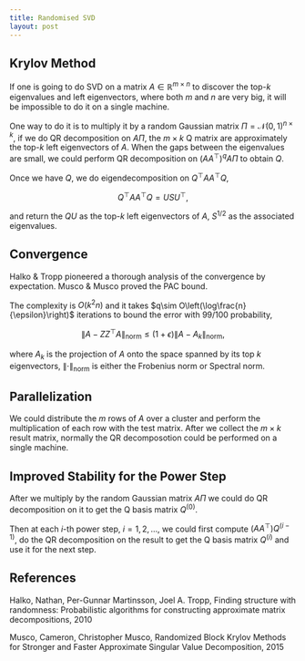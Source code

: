 ```yaml
---
title: Randomised SVD 
layout: post
---
```


<script type="text/javascript" src="https://cdn.mathjax.org/mathjax/latest/MathJax.js?config=TeX-AMS-MML_HTMLorMML"></script>
<script type="text/x-mathjax-config">MathJax.Hub.Config({tex2jax: {inlineMath: [['$','$'], ['\\(','\\)']]}});</script>

## Krylov Method
If one is going to do SVD on a matrix $A\in\mathbb{R}^{m\times n}$ to discover the top-$k$ eigenvalues and left eigenvectors, where both $m$ and $n$ are very big, it will be impossible to do it on a single machine.

One way to do it is to multiply it by a random Gaussian matrix $\Pi=\mathcal{N}(0,1)^{n\times k}$, if we do QR decomposition on $A\Pi$, the $m\times k$ Q matrix are approximately the top-$k$ left eigenvectors of $A$. When the gaps between the eigenvalues are small, we could perform QR decomposition on $\left(AA^{\top}\right)^q A\Pi$ to obtain $Q$.

Once we have $Q$, we do eigendecomposition on $Q^{\top}AA^{\top}Q$,

$$Q^{\top}AA^{\top}Q=USU^{\top},$$

and return the $QU$ as the top-$k$ left eigenvectors of $A$, $S^{1/2}$ as the associated eigenvalues.

## Convergence
Halko & Tropp pioneered a thorough analysis of the convergence by expectation. Musco & Musco proved the PAC bound.

The complexity is $O\left(k^2 n\right)$ and it takes $q\sim O\left(\log\frac{n}{\epsilon}\right)$ iterations to bound the error with 99/100 probability,

$$\lVert A-ZZ^{\top}A\rVert_{\text{norm}}\le(1+\epsilon)\lVert A-A_k\rVert_{\text{norm}},$$

where $A_k$ is the projection of $A$ onto the space spanned by its top $k$ eigenvectors, $\lVert\cdot\rVert_{\text{norm}}$ is either the Frobenius norm or Spectral norm.

## Parallelization
We could distribute the $m$ rows of $A$ over a cluster and perform the multiplication of each row with the test matrix. After we collect the $m\times k$ result matrix, normally the QR decomposotion could be performed on a single machine.

## Improved Stability for the Power Step
After we multiply by the random Gaussian matrix $A\Pi$ we could do QR decomposition on it to get the Q basis matrix $Q^{(0)}$.

Then at each $i$-th power step, $i=1,2,\ldots$,  we could first compute $\left(AA^{\top}\right)Q^{(i-1)}$, do the QR decomposition on the result to get the Q basis matrix $Q^{(i)}$ and use it for the next step.

## References
Halko, Nathan, Per-Gunnar Martinsson, Joel A. Tropp, Finding structure with randomness: Probabilistic algorithms for constructing approximate matrix decompositions, 2010

Musco, Cameron, Christopher Musco, Randomized Block Krylov Methods for Stronger and Faster Approximate Singular Value Decomposition, 2015 
